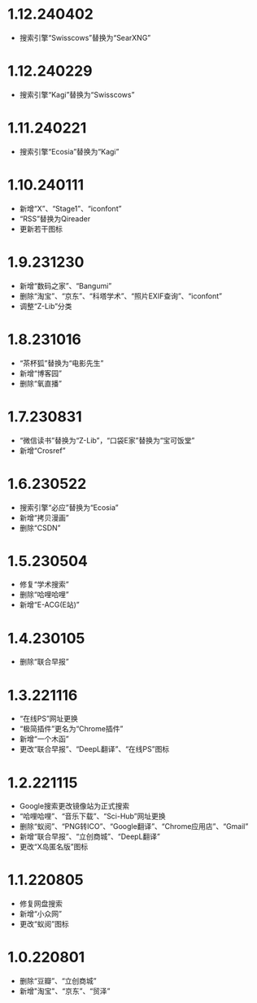 # 1.12.240402
- 搜索引擎“Swisscows”替换为“SearXNG”
# 1.12.240229
- 搜索引擎“Kagi”替换为“Swisscows”
# 1.11.240221
- 搜索引擎“Ecosia”替换为“Kagi”
# 1.10.240111
- 新增“X”、“Stage1”、“iconfont”
- “RSS”替换为Qireader
- 更新若干图标
# 1.9.231230
- 新增“数码之家”、“Bangumi”
- 删除“淘宝”、“京东”、“科塔学术”、“照片EXIF查询”、“iconfont”
- 调整“Z-Lib”分类
# 1.8.231016
- “茶杯狐”替换为“电影先生”
- 新增“博客园”
- 删除“氧直播”
# 1.7.230831
- “微信读书”替换为“Z-Lib”，“口袋E家”替换为“宝可饭堂”
- 新增“Crosref”
# 1.6.230522
- 搜索引擎“必应”替换为“Ecosia”
- 新增“拷贝漫画”
- 删除“CSDN”
# 1.5.230504
- 修复“学术搜索”
- 删除“哈哩哈哩”
- 新增“E-ACG(E站)”
# 1.4.230105
- 删除“联合早报”
# 1.3.221116
- “在线PS”网址更换
- “极简插件”更名为“Chrome插件”
- 新增“一个木函”
- 更改“联合早报”、“DeepL翻译”、“在线PS”图标
# 1.2.221115
- Google搜索更改镜像站为正式搜索
- “哈哩哈哩”、“音乐下载”、“Sci-Hub”网址更换
- 删除“蚁阅”、“PNG转ICO”、“Google翻译”、“Chrome应用店”、“Gmail”
- 新增“联合早报”、“立创商城”、“DeepL翻译”
- 更改“X岛匿名版”图标
# 1.1.220805
- 修复网盘搜索
- 新增“小众网”
- 更改“蚁阅”图标
# 1.0.220801
- 删除“豆瓣”、“立创商城”
- 新增"淘宝"、“京东”、“贸泽”
